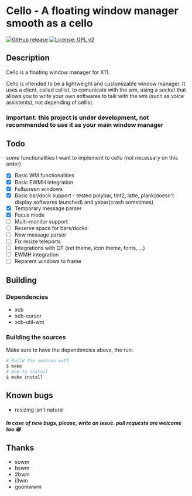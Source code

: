 # Cello - A floating window manager smooth as a cello
[![GitHub release](https://img.shields.io/badge/release-v0.1.2-blue.svg)](https://github.com/vnteles/cellowm/releases)
[![License: GPL v2](https://img.shields.io/badge/License-GPL%20v2-blue.svg)](https://www.gnu.org/licenses/old-licenses/gpl-2.0.en.html)

## Description
Cello is a floating window manager for X11.

Cello is intended to be a lightweight and customizable window manager. It uses a client, called cellist, to comunicate with the wm, using a socket that allows you to write your own softwares to talk with the wm (such as voice assistents), not depending of cellist.

### important: this project is under development, not recommended to use it as your main window manager

## Todo
some functionalities I want to implement to cello (not necessary on this order)
- [x] Basic WM functionalities
- [x] Basic EWMH integration
- [x] Fullscreen windows
- [x] Basic bar/dock support - tested polybar, tint2, latte, plank(doesn't display softwares launched) and yabar(crash sometimes)
- [x] Temporary message parser
- [x] Focus mode
- [ ] Multi-monitor support
- [ ] Reserve space for bars/docks
- [ ] New message parser
- [ ] Fix resize teleports
- [ ] Integrations with QT (set theme, icon theme, fonts, ...)
- [ ] EWMH integration
- [ ] Reparent windows to frame

## Building
### Dependencies
+ xcb
+ xcb-cursor
+ xcb-util-wm

### Building the sources
Make sure to have the dependencies above, the run:
``` sh
# Build the sources with
$ make
# And to install
$ make install
```

## Known bugs
- resizing isn't natural
##### In case of new bugs, please, write an issue. pull requests are welcome too 😁

## Thanks
- sowm
- bswm
- 2bwm
- i3wm
- goomwwm
